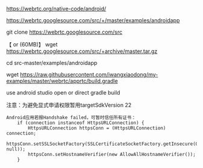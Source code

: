

https://webrtc.org/native-code/android/


https://webrtc.googlesource.com/src/+/master/examples/androidapp


git clone https://webrtc.googlesource.com/src


【 or (60MB)】 wget https://webrtc.googlesource.com/src/+archive/master.tar.gz


cd src-master/examples/androidapp

wget https://raw.githubusercontent.com/iwangxiaodong/my-examples/master/webrtc/apprtc/build.gradle


use android studio open or direct gradle build


注意：为避免显式申请权限暂用targetSdkVersion 22


    Android应用若报Handshake failed，可暂时信任所有证书：
        if (connection instanceof HttpsURLConnection) {
            HttpsURLConnection httpsConn = (HttpsURLConnection) connection;
            httpsConn.setSSLSocketFactory(SSLCertificateSocketFactory.getInsecure(0, null));
            httpsConn.setHostnameVerifier(new AllowAllHostnameVerifier());
        }
